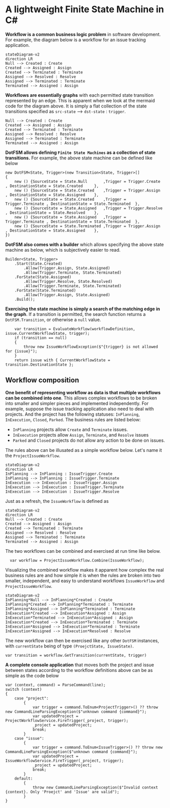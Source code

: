 ﻿# A lightweight Finite State Machine in C#

**Workflow is a common business logic problem** in software development. For example, the diagram below is a workflow for an issue tracking application.
```mermaid
stateDiagram-v2
direction LR
Null --> Created : Create
Created --> Assigned : Assign
Created --> Terminated : Terminate
Assigned --> Resolved : Resolve
Assigned --> Terminated : Terminate
Terminated --> Assigned : Assign
```

**Workflows are essentially graphs** with each permitted state transition represented by an edge. This is apparent when we look at the mermaid code for the diagram above. It is simply a flat collection of the state transitions specified as `src-state` --> `dst-state` : `trigger`. 
```
Null --> Created : Create
Created --> Assigned : Assign
Created --> Terminated : Terminate
Assigned --> Resolved : Resolve
Assigned --> Terminated : Terminate
Terminated --> Assigned : Assign
```

**DotFSM allows defining `Finite State Machines` as a collection of state transitions.** For example, the above state machine can be defined like below
```
new DotFSM<State, Trigger>(new Transition<State, Trigger>[]
{
    new () {SourceState = State.Null       ,Trigger = Trigger.Create    , DestinationState = State.Created     },
    new () {SourceState = State.Created    ,Trigger = Trigger.Assign    , DestinationState = State.Assigned    },
    new () {SourceState = State.Created    ,Trigger = Trigger.Terminate , DestinationState = State.Terminated  },
    new () {SourceState = State.Assigned   ,Trigger = Trigger.Resolve   , DestinationState = State.Resolved    },
    new () {SourceState = State.Assigned   ,Trigger = Trigger.Terminate , DestinationState = State.Terminated  },
    new () {SourceState = State.Terminated ,Trigger = Trigger.Assign    , DestinationState = State.Assigned    },
})
```
**DotFSM also comes with a builder** which allows specifying the above state machine as below, which is subjectively easier to read.
```
Builder<State, Trigger>
    .Start(State.Created)
        .Allow(Trigger.Assign, State.Assigned)
        .Allow(Trigger.Terminate, State.Terminated)
    .ForState(State.Assigned)
        .Allow(Trigger.Resolve, State.Resolved)
        .Allow(Trigger.Terminate, State.Terminated)
    .ForState(State.Terminated)
        .Allow(Trigger.Assign, State.Assigned)
    .Build();
```

**Exercising the state machine is simply a search of the matching edge in the graph**. If a transition is permitted, the search function returns a `DotFSM.Transition`, or otherwise a `null` value.
```
    var transition = EvaluateWorkflow(workflowDefinition, issue.CurrentWorkflowState, trigger);
    if (transition == null)
    {
        throw new IssueWorkflowException($"{trigger} is not allowed for {issue}");
    }
    return issue with { CurrentWorkflowState = transition.DestinationState };
```

## Workflow composition

**One benefit of representing workflow as data is that multiple workflows can be combined into one**. This allows complex workflows to be broken into smaller and simpler pieces and implemented independently. For example, suppose the issue tracking application also need to deal with projects. And the project has the following statuses: `InPlanning`, `InExecution`, `Closed`, `Parked`. The business rules are listed below: 
 - `InPlanning` projects allow `Create` and `Terminate` issues.
 - `InExecution` projects allow `Assign`, `Terminate`, and `Resolve` issues
 - `Parked` and `Closed` projects do not allow any action to be done on issues. 

The rules above can be illusated as a simple workflow below. Let's name it the `ProjectIssueWorkflow`.
```mermaid
stateDiagram-v2
direction LR
InPlanning --> InPlanning : IssueTrigger.Create
InPlanning --> InPlanning : IssueTrigger.Terminate
InExecution --> InExecution : IssueTrigger.Assign
InExecution --> InExecution : IssueTrigger.Terminate
InExecution --> InExecution : IssueTrigger.Resolve
```
Just as a refresh, the `IssueWorkflow` is defined as 
```mermaid
stateDiagram-v2
direction LR
Null --> Created : Create
Created --> Assigned : Assign
Created --> Terminated : Terminate
Assigned --> Resolved : Resolve
Assigned --> Terminated : Terminate
Terminated --> Assigned : Assign
```
The two workflows can be combined and exercised at run time like below.
```
  var workflow = ProjectIssueWorkflow.Combine(IssueWorkflow);
```
Visualizing the combined workflow makes it apparent how complex the real business rules are and how simple it is when the rules are broken into two smaller, independent, and easy to understand workflows `IssueWorkflow` and `ProjectIssueWorkflow`.
```mermaid
stateDiagram-v2
InPlanning*Null --> InPlanning*Created : Create
InPlanning*Created --> InPlanning*Terminated : Terminate
InPlanning*Assigned --> InPlanning*Terminated : Terminate
InExecution*Created --> InExecution*Assigned : Assign
InExecution*Terminated --> InExecution*Assigned : Assign
InExecution*Created --> InExecution*Terminated : Terminate
InExecution*Assigned --> InExecution*Terminated : Terminate
InExecution*Assigned --> InExecution*Resolved : Resolve

```

The new workflow can then be exercised like any other `DotFSM` instances, with `currentState` being of type `(ProejctState, IssueState)`.
```
var transition = workflow.GetTransition(currentState, trigger)
```

**A complete console application** that moves both the project and issue between states according to the workflow definitions above can be as simple as the code below
```
var (context, command) = ParseCommand(line);
switch (context)
{
    case "project":
        {
            var trigger = command.ToEnum<ProjectTrigger>() ?? throw new CommandLineParsingException($"unknown command {command}");
            var updatedProject = ProjectWorkflowService.FireTrigger(_project, trigger);
            _project = updatedProject;
            break;
        }
    case "issue":
        {
            var trigger = command.ToEnum<IssueTrigger>() ?? throw new CommandLineParsingException($"unknown command {command}");
            var updatedProject = IssueWorkflowService.FireTrigger(_project, trigger);
            _project = updatedProject;
            break;
        }
    default:
        {
            throw new CommandLineParsingException($"Invalid context {context}. Only 'Proejct' and 'Issue' are valid");
        }
} 
```
